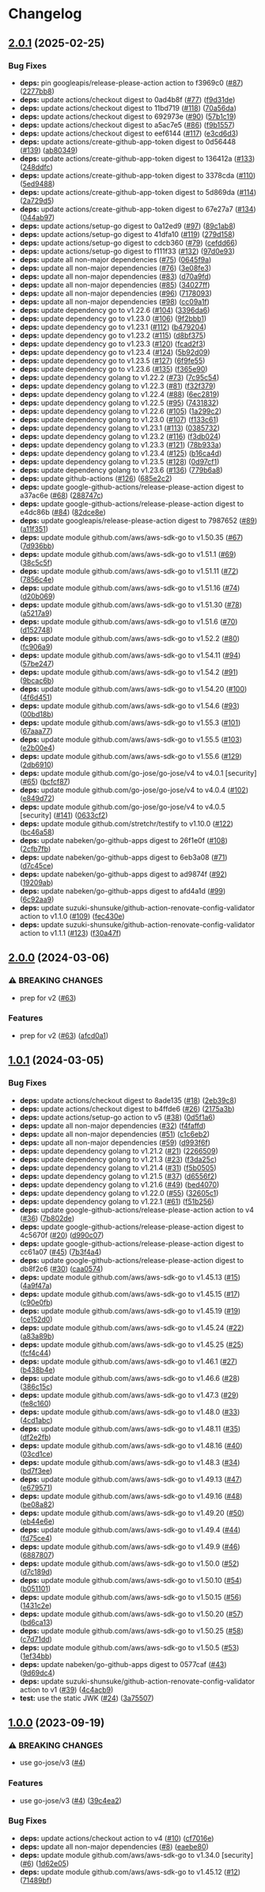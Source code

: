 # Changelog

## [2.0.1](https://github.com/nabeken/go-jwkset/compare/v2.0.0...v2.0.1) (2025-02-25)


### Bug Fixes

* **deps:** pin googleapis/release-please-action action to f3969c0 ([#87](https://github.com/nabeken/go-jwkset/issues/87)) ([2277bb8](https://github.com/nabeken/go-jwkset/commit/2277bb826b3748cfbfdddc1c207391d31ec89e02))
* **deps:** update actions/checkout digest to 0ad4b8f ([#77](https://github.com/nabeken/go-jwkset/issues/77)) ([f9d31de](https://github.com/nabeken/go-jwkset/commit/f9d31dee5453a775bf0bf93a4f4af6cc46246a4c))
* **deps:** update actions/checkout digest to 11bd719 ([#118](https://github.com/nabeken/go-jwkset/issues/118)) ([70a56da](https://github.com/nabeken/go-jwkset/commit/70a56dab8c0de7fb7b513afbfa23b490ccbaa4c8))
* **deps:** update actions/checkout digest to 692973e ([#90](https://github.com/nabeken/go-jwkset/issues/90)) ([57b1c19](https://github.com/nabeken/go-jwkset/commit/57b1c19642c09f344458d40987090de4c456ea28))
* **deps:** update actions/checkout digest to a5ac7e5 ([#86](https://github.com/nabeken/go-jwkset/issues/86)) ([f9b1557](https://github.com/nabeken/go-jwkset/commit/f9b1557a939ee630159900a2631deddc3ffa2f84))
* **deps:** update actions/checkout digest to eef6144 ([#117](https://github.com/nabeken/go-jwkset/issues/117)) ([e3cd6d3](https://github.com/nabeken/go-jwkset/commit/e3cd6d3e25e15587d58aaedcce154fa866ea631b))
* **deps:** update actions/create-github-app-token digest to 0d56448 ([#139](https://github.com/nabeken/go-jwkset/issues/139)) ([ab80349](https://github.com/nabeken/go-jwkset/commit/ab80349cd3a21ec4ccd5e06ccf8eedfcb2b37955))
* **deps:** update actions/create-github-app-token digest to 136412a ([#133](https://github.com/nabeken/go-jwkset/issues/133)) ([248ddfc](https://github.com/nabeken/go-jwkset/commit/248ddfcb4ae117817382a916d1412329499efef2))
* **deps:** update actions/create-github-app-token digest to 3378cda ([#110](https://github.com/nabeken/go-jwkset/issues/110)) ([5ed9488](https://github.com/nabeken/go-jwkset/commit/5ed948890a58f5333409e5190ec91b7fb2c2da12))
* **deps:** update actions/create-github-app-token digest to 5d869da ([#114](https://github.com/nabeken/go-jwkset/issues/114)) ([2a729d5](https://github.com/nabeken/go-jwkset/commit/2a729d56583bb1b3721bac036ca5b48c744c5ba8))
* **deps:** update actions/create-github-app-token digest to 67e27a7 ([#134](https://github.com/nabeken/go-jwkset/issues/134)) ([044ab97](https://github.com/nabeken/go-jwkset/commit/044ab971b2b3115e53c4e49e794f90e9daa9fc4e))
* **deps:** update actions/setup-go digest to 0a12ed9 ([#97](https://github.com/nabeken/go-jwkset/issues/97)) ([89c1ab8](https://github.com/nabeken/go-jwkset/commit/89c1ab8cf77685ffd9ad26bfe6146ccf58711fc9))
* **deps:** update actions/setup-go digest to 41dfa10 ([#119](https://github.com/nabeken/go-jwkset/issues/119)) ([279d158](https://github.com/nabeken/go-jwkset/commit/279d1586546d6a20346d3145f71eaac17e673dee))
* **deps:** update actions/setup-go digest to cdcb360 ([#79](https://github.com/nabeken/go-jwkset/issues/79)) ([cefdd66](https://github.com/nabeken/go-jwkset/commit/cefdd663d28bf11c049484cee803beff0b443936))
* **deps:** update actions/setup-go digest to f111f33 ([#132](https://github.com/nabeken/go-jwkset/issues/132)) ([97d0e93](https://github.com/nabeken/go-jwkset/commit/97d0e93566e8e8758292655d314d1a36cec1ecc4))
* **deps:** update all non-major dependencies ([#75](https://github.com/nabeken/go-jwkset/issues/75)) ([0645f9a](https://github.com/nabeken/go-jwkset/commit/0645f9a346793e9df06fc45433be39ee98d8aa21))
* **deps:** update all non-major dependencies ([#76](https://github.com/nabeken/go-jwkset/issues/76)) ([3e08fe3](https://github.com/nabeken/go-jwkset/commit/3e08fe31f30aaa5159113885f8bfe05f2fdb139d))
* **deps:** update all non-major dependencies ([#83](https://github.com/nabeken/go-jwkset/issues/83)) ([d70a9fd](https://github.com/nabeken/go-jwkset/commit/d70a9fdda6fd470148638a49cd5428d9d4417325))
* **deps:** update all non-major dependencies ([#85](https://github.com/nabeken/go-jwkset/issues/85)) ([34027ff](https://github.com/nabeken/go-jwkset/commit/34027ff4e94d98a77ce8b9e45bb748e199652502))
* **deps:** update all non-major dependencies ([#96](https://github.com/nabeken/go-jwkset/issues/96)) ([7178093](https://github.com/nabeken/go-jwkset/commit/717809390b6d2730fbf3707f17e80ac060764880))
* **deps:** update all non-major dependencies ([#98](https://github.com/nabeken/go-jwkset/issues/98)) ([cc09a1f](https://github.com/nabeken/go-jwkset/commit/cc09a1fffaafc9c51e0f2ec48bb278ab42029b69))
* **deps:** update dependency go to v1.22.6 ([#104](https://github.com/nabeken/go-jwkset/issues/104)) ([3396da6](https://github.com/nabeken/go-jwkset/commit/3396da6271eeeed20b902f6e61539d11b74ba0f7))
* **deps:** update dependency go to v1.23.0 ([#106](https://github.com/nabeken/go-jwkset/issues/106)) ([9f2bbb1](https://github.com/nabeken/go-jwkset/commit/9f2bbb1b6fda6972da1d3858b106e4a500caa144))
* **deps:** update dependency go to v1.23.1 ([#112](https://github.com/nabeken/go-jwkset/issues/112)) ([b479204](https://github.com/nabeken/go-jwkset/commit/b479204e723f3da0d05bae360a6c8905840505b7))
* **deps:** update dependency go to v1.23.2 ([#115](https://github.com/nabeken/go-jwkset/issues/115)) ([d8bf375](https://github.com/nabeken/go-jwkset/commit/d8bf3755c905ae4cf66acb7c3e58b7e2346ae861))
* **deps:** update dependency go to v1.23.3 ([#120](https://github.com/nabeken/go-jwkset/issues/120)) ([fcad2f3](https://github.com/nabeken/go-jwkset/commit/fcad2f3ad03c71db00c5ef917cd1a2ccb2940328))
* **deps:** update dependency go to v1.23.4 ([#124](https://github.com/nabeken/go-jwkset/issues/124)) ([5b92d09](https://github.com/nabeken/go-jwkset/commit/5b92d0974e3087b37597870c2b10c8bb359cfb9d))
* **deps:** update dependency go to v1.23.5 ([#127](https://github.com/nabeken/go-jwkset/issues/127)) ([6f9fe55](https://github.com/nabeken/go-jwkset/commit/6f9fe55d10a0b2d7ea3d3fd4c7a630137f34b2ae))
* **deps:** update dependency go to v1.23.6 ([#135](https://github.com/nabeken/go-jwkset/issues/135)) ([f365e90](https://github.com/nabeken/go-jwkset/commit/f365e90e00f202cb79fb49d406b88d4410a55c34))
* **deps:** update dependency golang to v1.22.2 ([#73](https://github.com/nabeken/go-jwkset/issues/73)) ([7c95c54](https://github.com/nabeken/go-jwkset/commit/7c95c54016c04eb91b6f04b3656d587b4c3c5a24))
* **deps:** update dependency golang to v1.22.3 ([#81](https://github.com/nabeken/go-jwkset/issues/81)) ([f32f379](https://github.com/nabeken/go-jwkset/commit/f32f3793a23bb1ebfc31939fb99c1e70725a2845))
* **deps:** update dependency golang to v1.22.4 ([#88](https://github.com/nabeken/go-jwkset/issues/88)) ([6ec2819](https://github.com/nabeken/go-jwkset/commit/6ec28199376bdcf7d95cd6ddce2735d423ec52b9))
* **deps:** update dependency golang to v1.22.5 ([#95](https://github.com/nabeken/go-jwkset/issues/95)) ([7431832](https://github.com/nabeken/go-jwkset/commit/7431832ce241f749dafbbac75f98c03f7772772a))
* **deps:** update dependency golang to v1.22.6 ([#105](https://github.com/nabeken/go-jwkset/issues/105)) ([1a299c2](https://github.com/nabeken/go-jwkset/commit/1a299c2e04dcb716489dea64d76df5cecb175504))
* **deps:** update dependency golang to v1.23.0 ([#107](https://github.com/nabeken/go-jwkset/issues/107)) ([f133c61](https://github.com/nabeken/go-jwkset/commit/f133c6168d262f2c6f30c726c729420e8de93806))
* **deps:** update dependency golang to v1.23.1 ([#113](https://github.com/nabeken/go-jwkset/issues/113)) ([0385732](https://github.com/nabeken/go-jwkset/commit/03857322b813e743de70ad1ba441ba13e84aa378))
* **deps:** update dependency golang to v1.23.2 ([#116](https://github.com/nabeken/go-jwkset/issues/116)) ([f3db024](https://github.com/nabeken/go-jwkset/commit/f3db024c831545db7400a2ee9bc943f19b29021b))
* **deps:** update dependency golang to v1.23.3 ([#121](https://github.com/nabeken/go-jwkset/issues/121)) ([78b933a](https://github.com/nabeken/go-jwkset/commit/78b933ada77ed30c57c6172c57ce49aa5e4551d9))
* **deps:** update dependency golang to v1.23.4 ([#125](https://github.com/nabeken/go-jwkset/issues/125)) ([b16ca4d](https://github.com/nabeken/go-jwkset/commit/b16ca4d755325905bfd1e2b7e2facf33cae6efd1))
* **deps:** update dependency golang to v1.23.5 ([#128](https://github.com/nabeken/go-jwkset/issues/128)) ([0d97cf1](https://github.com/nabeken/go-jwkset/commit/0d97cf182a4c962574bd042713612e40c8449601))
* **deps:** update dependency golang to v1.23.6 ([#136](https://github.com/nabeken/go-jwkset/issues/136)) ([779b6a8](https://github.com/nabeken/go-jwkset/commit/779b6a8376099565ae1a736097b33e198d8a4495))
* **deps:** update github-actions ([#126](https://github.com/nabeken/go-jwkset/issues/126)) ([685e2c2](https://github.com/nabeken/go-jwkset/commit/685e2c2512e90c3fdc365218d40d29a2070b24ad))
* **deps:** update google-github-actions/release-please-action digest to a37ac6e ([#68](https://github.com/nabeken/go-jwkset/issues/68)) ([288747c](https://github.com/nabeken/go-jwkset/commit/288747c14e2830e926d4f51de951ad1e4f2cff51))
* **deps:** update google-github-actions/release-please-action digest to e4dc86b ([#84](https://github.com/nabeken/go-jwkset/issues/84)) ([82dce8e](https://github.com/nabeken/go-jwkset/commit/82dce8e33bee21bbcebf93bc86b6a5367a17a40f))
* **deps:** update googleapis/release-please-action digest to 7987652 ([#89](https://github.com/nabeken/go-jwkset/issues/89)) ([a11f351](https://github.com/nabeken/go-jwkset/commit/a11f351f99d8fddb5a72d4ff523b643dcaa5fce6))
* **deps:** update module github.com/aws/aws-sdk-go to v1.50.35 ([#67](https://github.com/nabeken/go-jwkset/issues/67)) ([7d936bb](https://github.com/nabeken/go-jwkset/commit/7d936bb2688641769b7ebafabe3eb624bf7b7766))
* **deps:** update module github.com/aws/aws-sdk-go to v1.51.1 ([#69](https://github.com/nabeken/go-jwkset/issues/69)) ([38c5c5f](https://github.com/nabeken/go-jwkset/commit/38c5c5f863d461b56a2aa1a432712585f837e1bf))
* **deps:** update module github.com/aws/aws-sdk-go to v1.51.11 ([#72](https://github.com/nabeken/go-jwkset/issues/72)) ([7856c4e](https://github.com/nabeken/go-jwkset/commit/7856c4e5d5a37ec05e1ec737d10f6a9c90a5b629))
* **deps:** update module github.com/aws/aws-sdk-go to v1.51.16 ([#74](https://github.com/nabeken/go-jwkset/issues/74)) ([d20b069](https://github.com/nabeken/go-jwkset/commit/d20b069743db176bfe2c42900b958e71dc5b6ce9))
* **deps:** update module github.com/aws/aws-sdk-go to v1.51.30 ([#78](https://github.com/nabeken/go-jwkset/issues/78)) ([a5217a9](https://github.com/nabeken/go-jwkset/commit/a5217a900ebea49ac303a4b0efb65faec9bda7c4))
* **deps:** update module github.com/aws/aws-sdk-go to v1.51.6 ([#70](https://github.com/nabeken/go-jwkset/issues/70)) ([d152748](https://github.com/nabeken/go-jwkset/commit/d1527480e85780f841f5300c0260d519eec8cf3c))
* **deps:** update module github.com/aws/aws-sdk-go to v1.52.2 ([#80](https://github.com/nabeken/go-jwkset/issues/80)) ([fc906a9](https://github.com/nabeken/go-jwkset/commit/fc906a933349ea6489c2bd56f169a46550023391))
* **deps:** update module github.com/aws/aws-sdk-go to v1.54.11 ([#94](https://github.com/nabeken/go-jwkset/issues/94)) ([57be247](https://github.com/nabeken/go-jwkset/commit/57be24765213f756f005ef7bf43f6d8c050aa8bb))
* **deps:** update module github.com/aws/aws-sdk-go to v1.54.2 ([#91](https://github.com/nabeken/go-jwkset/issues/91)) ([9bcac6b](https://github.com/nabeken/go-jwkset/commit/9bcac6b13d4a4fb18f238fd7fced6a2390631f80))
* **deps:** update module github.com/aws/aws-sdk-go to v1.54.20 ([#100](https://github.com/nabeken/go-jwkset/issues/100)) ([4f6d451](https://github.com/nabeken/go-jwkset/commit/4f6d45105322b74985723276513218d91bf02392))
* **deps:** update module github.com/aws/aws-sdk-go to v1.54.6 ([#93](https://github.com/nabeken/go-jwkset/issues/93)) ([00bd18b](https://github.com/nabeken/go-jwkset/commit/00bd18b177a5835b8dcaa42aa5d31841d3c319c9))
* **deps:** update module github.com/aws/aws-sdk-go to v1.55.3 ([#101](https://github.com/nabeken/go-jwkset/issues/101)) ([67aaa77](https://github.com/nabeken/go-jwkset/commit/67aaa778437c8835301788d78bca40ef6cae195e))
* **deps:** update module github.com/aws/aws-sdk-go to v1.55.5 ([#103](https://github.com/nabeken/go-jwkset/issues/103)) ([e2b00e4](https://github.com/nabeken/go-jwkset/commit/e2b00e4995a66a5507765911cfbd66b66fdac284))
* **deps:** update module github.com/aws/aws-sdk-go to v1.55.6 ([#129](https://github.com/nabeken/go-jwkset/issues/129)) ([2db6910](https://github.com/nabeken/go-jwkset/commit/2db691005ffd4577c9aba2d10ff0eefb23a46544))
* **deps:** update module github.com/go-jose/go-jose/v4 to v4.0.1 [security] ([#65](https://github.com/nabeken/go-jwkset/issues/65)) ([bcfcf87](https://github.com/nabeken/go-jwkset/commit/bcfcf87b1fd48ad6fe3ec2386e3e98541d9bd89a))
* **deps:** update module github.com/go-jose/go-jose/v4 to v4.0.4 ([#102](https://github.com/nabeken/go-jwkset/issues/102)) ([e849d72](https://github.com/nabeken/go-jwkset/commit/e849d72e7b2bdedc231d56b314a70844202613f2))
* **deps:** update module github.com/go-jose/go-jose/v4 to v4.0.5 [security] ([#141](https://github.com/nabeken/go-jwkset/issues/141)) ([0633cf2](https://github.com/nabeken/go-jwkset/commit/0633cf289410549966b8f0f1e660436c319447e0))
* **deps:** update module github.com/stretchr/testify to v1.10.0 ([#122](https://github.com/nabeken/go-jwkset/issues/122)) ([bc46a58](https://github.com/nabeken/go-jwkset/commit/bc46a58c6e184f9f71f6242c775dc0e70bd2ed5d))
* **deps:** update nabeken/go-github-apps digest to 26f1e0f ([#108](https://github.com/nabeken/go-jwkset/issues/108)) ([2cfb7fb](https://github.com/nabeken/go-jwkset/commit/2cfb7fbf2815febf0989f6e02543ac70f82877ab))
* **deps:** update nabeken/go-github-apps digest to 6eb3a08 ([#71](https://github.com/nabeken/go-jwkset/issues/71)) ([d7c45ce](https://github.com/nabeken/go-jwkset/commit/d7c45cecc4d3d49aa3c8316da9553a119e5d8af2))
* **deps:** update nabeken/go-github-apps digest to ad9874f ([#92](https://github.com/nabeken/go-jwkset/issues/92)) ([19209ab](https://github.com/nabeken/go-jwkset/commit/19209abf900bdfc1a38356e172c52580edd3108b))
* **deps:** update nabeken/go-github-apps digest to afd4a1d ([#99](https://github.com/nabeken/go-jwkset/issues/99)) ([6c92aa9](https://github.com/nabeken/go-jwkset/commit/6c92aa90175ed163c06540a695aef28f86c79a01))
* **deps:** update suzuki-shunsuke/github-action-renovate-config-validator action to v1.1.0 ([#109](https://github.com/nabeken/go-jwkset/issues/109)) ([fec430e](https://github.com/nabeken/go-jwkset/commit/fec430ed9aba149ff72c6f4ccb4e2a7666471661))
* **deps:** update suzuki-shunsuke/github-action-renovate-config-validator action to v1.1.1 ([#123](https://github.com/nabeken/go-jwkset/issues/123)) ([f30a47f](https://github.com/nabeken/go-jwkset/commit/f30a47ffca10032395f394ac648ad5ee20c7f383))

## [2.0.0](https://github.com/nabeken/go-jwkset/compare/v1.0.1...v2.0.0) (2024-03-06)


### ⚠ BREAKING CHANGES

* prep for v2 ([#63](https://github.com/nabeken/go-jwkset/issues/63))

### Features

* prep for v2 ([#63](https://github.com/nabeken/go-jwkset/issues/63)) ([afcd0a1](https://github.com/nabeken/go-jwkset/commit/afcd0a1553336e4f8151a4e1224053953cb9b9e2))

## [1.0.1](https://github.com/nabeken/go-jwkset/compare/v1.0.0...v1.0.1) (2024-03-05)


### Bug Fixes

* **deps:** update actions/checkout digest to 8ade135 ([#18](https://github.com/nabeken/go-jwkset/issues/18)) ([2eb39c8](https://github.com/nabeken/go-jwkset/commit/2eb39c8fa7f5c494fbe8e2cb668de1bdccf6ab56))
* **deps:** update actions/checkout digest to b4ffde6 ([#26](https://github.com/nabeken/go-jwkset/issues/26)) ([2175a3b](https://github.com/nabeken/go-jwkset/commit/2175a3b9fcac869d35893254a441bc5d3898991b))
* **deps:** update actions/setup-go action to v5 ([#38](https://github.com/nabeken/go-jwkset/issues/38)) ([0d5f1a6](https://github.com/nabeken/go-jwkset/commit/0d5f1a6705a08504ab23392d84c6c5bf15eece37))
* **deps:** update all non-major dependencies ([#32](https://github.com/nabeken/go-jwkset/issues/32)) ([f4faffd](https://github.com/nabeken/go-jwkset/commit/f4faffd3336ddc78b483ce51c3d60b91f1af3c21))
* **deps:** update all non-major dependencies ([#51](https://github.com/nabeken/go-jwkset/issues/51)) ([c1c6eb2](https://github.com/nabeken/go-jwkset/commit/c1c6eb2fbd0edd08b103495f3c4ca2c0dbacf07e))
* **deps:** update all non-major dependencies ([#59](https://github.com/nabeken/go-jwkset/issues/59)) ([d993f6f](https://github.com/nabeken/go-jwkset/commit/d993f6feca7b8e54332e2b00b788eed7b43f9a46))
* **deps:** update dependency golang to v1.21.2 ([#21](https://github.com/nabeken/go-jwkset/issues/21)) ([2266509](https://github.com/nabeken/go-jwkset/commit/2266509e2bbee36b026a261c80a9edabbc1054d5))
* **deps:** update dependency golang to v1.21.3 ([#23](https://github.com/nabeken/go-jwkset/issues/23)) ([f3da25c](https://github.com/nabeken/go-jwkset/commit/f3da25cb3a97bacd77942ddaea6f7565db83e2c9))
* **deps:** update dependency golang to v1.21.4 ([#31](https://github.com/nabeken/go-jwkset/issues/31)) ([f5b0505](https://github.com/nabeken/go-jwkset/commit/f5b0505ead5ff901592e7dda16561909a14598fc))
* **deps:** update dependency golang to v1.21.5 ([#37](https://github.com/nabeken/go-jwkset/issues/37)) ([d6556f2](https://github.com/nabeken/go-jwkset/commit/d6556f2bd5269662ab3c85268aed6dd548a8085d))
* **deps:** update dependency golang to v1.21.6 ([#49](https://github.com/nabeken/go-jwkset/issues/49)) ([bed4070](https://github.com/nabeken/go-jwkset/commit/bed407092147f5cda279a6eaa9bfd22d23846275))
* **deps:** update dependency golang to v1.22.0 ([#55](https://github.com/nabeken/go-jwkset/issues/55)) ([32605c1](https://github.com/nabeken/go-jwkset/commit/32605c1692f47c89981ee7302351bedf95910a86))
* **deps:** update dependency golang to v1.22.1 ([#61](https://github.com/nabeken/go-jwkset/issues/61)) ([f51b256](https://github.com/nabeken/go-jwkset/commit/f51b2560a34a67faefbe039ab672ca87954fc786))
* **deps:** update google-github-actions/release-please-action action to v4 ([#36](https://github.com/nabeken/go-jwkset/issues/36)) ([7b802de](https://github.com/nabeken/go-jwkset/commit/7b802de6a6f2b8be6e7290d6593d67fd04b3ec0d))
* **deps:** update google-github-actions/release-please-action digest to 4c5670f ([#20](https://github.com/nabeken/go-jwkset/issues/20)) ([d990c07](https://github.com/nabeken/go-jwkset/commit/d990c07e2953e34344842b504236a5808627585d))
* **deps:** update google-github-actions/release-please-action digest to cc61a07 ([#45](https://github.com/nabeken/go-jwkset/issues/45)) ([7b3f4a4](https://github.com/nabeken/go-jwkset/commit/7b3f4a4fd46b469630f690c88928af5059002344))
* **deps:** update google-github-actions/release-please-action digest to db8f2c6 ([#30](https://github.com/nabeken/go-jwkset/issues/30)) ([caa0574](https://github.com/nabeken/go-jwkset/commit/caa0574cfb28f440ca65579db7911cc20b2026bb))
* **deps:** update module github.com/aws/aws-sdk-go to v1.45.13 ([#15](https://github.com/nabeken/go-jwkset/issues/15)) ([4a9f47a](https://github.com/nabeken/go-jwkset/commit/4a9f47a3e60848c856b8cfd151a8838d1511f419))
* **deps:** update module github.com/aws/aws-sdk-go to v1.45.15 ([#17](https://github.com/nabeken/go-jwkset/issues/17)) ([c90e0fb](https://github.com/nabeken/go-jwkset/commit/c90e0fbdd641b3abee2fe4603b6e57cc399ddc18))
* **deps:** update module github.com/aws/aws-sdk-go to v1.45.19 ([#19](https://github.com/nabeken/go-jwkset/issues/19)) ([ce152d0](https://github.com/nabeken/go-jwkset/commit/ce152d00a9ef0de72654ef85aaa59a6c41ab37d8))
* **deps:** update module github.com/aws/aws-sdk-go to v1.45.24 ([#22](https://github.com/nabeken/go-jwkset/issues/22)) ([a83a89b](https://github.com/nabeken/go-jwkset/commit/a83a89b2b3cc05a320dfffed8dc70da95249c28e))
* **deps:** update module github.com/aws/aws-sdk-go to v1.45.25 ([#25](https://github.com/nabeken/go-jwkset/issues/25)) ([fcf4c44](https://github.com/nabeken/go-jwkset/commit/fcf4c44b982eba2b556cf0929ebcb11cdb17feb4))
* **deps:** update module github.com/aws/aws-sdk-go to v1.46.1 ([#27](https://github.com/nabeken/go-jwkset/issues/27)) ([b438b4e](https://github.com/nabeken/go-jwkset/commit/b438b4e452849bb6d6cdbf833536a990d10277ba))
* **deps:** update module github.com/aws/aws-sdk-go to v1.46.6 ([#28](https://github.com/nabeken/go-jwkset/issues/28)) ([386c15c](https://github.com/nabeken/go-jwkset/commit/386c15cc3015541d43aaa2b6ccbb4938bf519142))
* **deps:** update module github.com/aws/aws-sdk-go to v1.47.3 ([#29](https://github.com/nabeken/go-jwkset/issues/29)) ([fe8c160](https://github.com/nabeken/go-jwkset/commit/fe8c160d5e3624523c7173049cac373c68a4a4b6))
* **deps:** update module github.com/aws/aws-sdk-go to v1.48.0 ([#33](https://github.com/nabeken/go-jwkset/issues/33)) ([4cd1abc](https://github.com/nabeken/go-jwkset/commit/4cd1abc2e20bbbd770c4888a31dc1f4ce3636be5))
* **deps:** update module github.com/aws/aws-sdk-go to v1.48.11 ([#35](https://github.com/nabeken/go-jwkset/issues/35)) ([df2e2fb](https://github.com/nabeken/go-jwkset/commit/df2e2fba7b78a971450b76a82dc7ae5d38efd974))
* **deps:** update module github.com/aws/aws-sdk-go to v1.48.16 ([#40](https://github.com/nabeken/go-jwkset/issues/40)) ([03cd1ce](https://github.com/nabeken/go-jwkset/commit/03cd1cecdc21e456d7c37e856163b2826f1e7a49))
* **deps:** update module github.com/aws/aws-sdk-go to v1.48.3 ([#34](https://github.com/nabeken/go-jwkset/issues/34)) ([bd7f3ee](https://github.com/nabeken/go-jwkset/commit/bd7f3ee18389aed4f260e08b74e10bc45dafa4cd))
* **deps:** update module github.com/aws/aws-sdk-go to v1.49.13 ([#47](https://github.com/nabeken/go-jwkset/issues/47)) ([e679571](https://github.com/nabeken/go-jwkset/commit/e67957194599ca3ffc285c8c39c8259915287d53))
* **deps:** update module github.com/aws/aws-sdk-go to v1.49.16 ([#48](https://github.com/nabeken/go-jwkset/issues/48)) ([be08a82](https://github.com/nabeken/go-jwkset/commit/be08a8226c42072d540f8a415572f2dd55866c8b))
* **deps:** update module github.com/aws/aws-sdk-go to v1.49.20 ([#50](https://github.com/nabeken/go-jwkset/issues/50)) ([eb44e6e](https://github.com/nabeken/go-jwkset/commit/eb44e6eadcbbb7563aef25a6c1c0d1cf7e76a443))
* **deps:** update module github.com/aws/aws-sdk-go to v1.49.4 ([#44](https://github.com/nabeken/go-jwkset/issues/44)) ([fd75ce4](https://github.com/nabeken/go-jwkset/commit/fd75ce4c85a9ca054f48b54563f2497eed5ecb2b))
* **deps:** update module github.com/aws/aws-sdk-go to v1.49.9 ([#46](https://github.com/nabeken/go-jwkset/issues/46)) ([6887807](https://github.com/nabeken/go-jwkset/commit/688780703e193e0d80558c7f08e8c4c42548330b))
* **deps:** update module github.com/aws/aws-sdk-go to v1.50.0 ([#52](https://github.com/nabeken/go-jwkset/issues/52)) ([d7c189d](https://github.com/nabeken/go-jwkset/commit/d7c189d4eb3bd97f80acd3afbe0369839e0a7fba))
* **deps:** update module github.com/aws/aws-sdk-go to v1.50.10 ([#54](https://github.com/nabeken/go-jwkset/issues/54)) ([b051101](https://github.com/nabeken/go-jwkset/commit/b051101d9ef00c5f42214ca40a4b07be4ad66641))
* **deps:** update module github.com/aws/aws-sdk-go to v1.50.15 ([#56](https://github.com/nabeken/go-jwkset/issues/56)) ([1431c2e](https://github.com/nabeken/go-jwkset/commit/1431c2ee181657d595a36266e8acf33aa45f8aaf))
* **deps:** update module github.com/aws/aws-sdk-go to v1.50.20 ([#57](https://github.com/nabeken/go-jwkset/issues/57)) ([bd6ca13](https://github.com/nabeken/go-jwkset/commit/bd6ca1313df487d1dbd55a32f7448a905dfbc397))
* **deps:** update module github.com/aws/aws-sdk-go to v1.50.25 ([#58](https://github.com/nabeken/go-jwkset/issues/58)) ([c7d71dd](https://github.com/nabeken/go-jwkset/commit/c7d71ddf84da83e6e878f70c9bd945652ce3f30c))
* **deps:** update module github.com/aws/aws-sdk-go to v1.50.5 ([#53](https://github.com/nabeken/go-jwkset/issues/53)) ([1ef34bb](https://github.com/nabeken/go-jwkset/commit/1ef34bb3d381660cac692ef2ace63ee41b9226e2))
* **deps:** update nabeken/go-github-apps digest to 0577caf ([#43](https://github.com/nabeken/go-jwkset/issues/43)) ([9d69dc4](https://github.com/nabeken/go-jwkset/commit/9d69dc4d20fec19f5c495dbb2a3f7242d3ae055c))
* **deps:** update suzuki-shunsuke/github-action-renovate-config-validator action to v1 ([#39](https://github.com/nabeken/go-jwkset/issues/39)) ([4c4acb9](https://github.com/nabeken/go-jwkset/commit/4c4acb988b9d58b2373db8e9d8fb4d21cceee685))
* **test:** use the static JWK ([#24](https://github.com/nabeken/go-jwkset/issues/24)) ([3a75507](https://github.com/nabeken/go-jwkset/commit/3a755070bd9ad73ac837e83d052357434110a357))

## [1.0.0](https://github.com/nabeken/go-jwkset/compare/v0.1.2...v1.0.0) (2023-09-19)


### ⚠ BREAKING CHANGES

* use go-jose/v3 ([#4](https://github.com/nabeken/go-jwkset/issues/4))

### Features

* use go-jose/v3 ([#4](https://github.com/nabeken/go-jwkset/issues/4)) ([39c4ea2](https://github.com/nabeken/go-jwkset/commit/39c4ea20be4bf7150846b414440e8426b9f6498b))


### Bug Fixes

* **deps:** update actions/checkout action to v4 ([#10](https://github.com/nabeken/go-jwkset/issues/10)) ([cf7016e](https://github.com/nabeken/go-jwkset/commit/cf7016e59842392f326d9721d6fbfbe9e101dc62))
* **deps:** update all non-major dependencies ([#8](https://github.com/nabeken/go-jwkset/issues/8)) ([eaebe80](https://github.com/nabeken/go-jwkset/commit/eaebe80bfd1e89353a4d0a70156a5fbc45bb5ef9))
* **deps:** update module github.com/aws/aws-sdk-go to v1.34.0 [security] ([#6](https://github.com/nabeken/go-jwkset/issues/6)) ([1d62e05](https://github.com/nabeken/go-jwkset/commit/1d62e05044faf2db11f39c4d76b6f08e5342f06c))
* **deps:** update module github.com/aws/aws-sdk-go to v1.45.12 ([#12](https://github.com/nabeken/go-jwkset/issues/12)) ([71489bf](https://github.com/nabeken/go-jwkset/commit/71489bfb22f64644be3203c0f55c602ba5e0f362))
